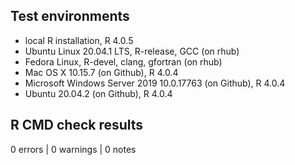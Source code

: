 ## Test environments

* local R installation, R 4.0.5
* Ubuntu Linux 20.04.1 LTS, R-release, GCC (on rhub)
* Fedora Linux, R-devel, clang, gfortran (on rhub)
* Mac OS X 10.15.7 (on Github), R 4.0.4
* Microsoft Windows Server 2019 10.0.17763 (on Github), R 4.0.4
* Ubuntu 20.04.2 (on Github), R 4.0.4

## R CMD check results

0 errors | 0 warnings | 0 notes
